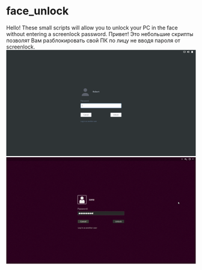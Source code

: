 # face_unlock
Hello! These small scripts will allow you to unlock your PC in the face without entering a screenlock password.
Привет! Это небольшие скрипты позволят Вам разблокировать свой ПК по лицу не вводя пароля от screenlock.
![Image alt](https://github.com/hulumulu801/face_unlock/blob/master/pict/0.png)
![Image alt](https://github.com/hulumulu801/face_unlock/blob/master/pict/0_1.png)
